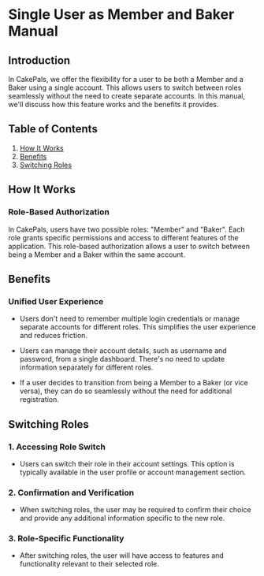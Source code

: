 # Single User as Member and Baker Manual

## Introduction

In CakePals, we offer the flexibility for a user to be both a Member and a Baker using a single account. This allows users to switch between roles seamlessly without the need to create separate accounts. In this manual, we'll discuss how this feature works and the benefits it provides.

## Table of Contents

1. [How It Works](#how-it-works)
2. [Benefits](#benefits)
3. [Switching Roles](#switching-roles)

## How It Works

### Role-Based Authorization

In CakePals, users have two possible roles: "Member" and "Baker". Each role grants specific permissions and access to different features of the application. This role-based authorization allows a user to switch between being a Member and a Baker within the same account.

## Benefits

### **Unified User Experience**

   - Users don't need to remember multiple login credentials or manage separate accounts for different roles. This simplifies the user experience and reduces friction.

   - Users can manage their account details, such as username and password, from a single dashboard. There's no need to update information separately for different roles.

   - If a user decides to transition from being a Member to a Baker (or vice versa), they can do so seamlessly without the need for additional registration.

## Switching Roles

### 1. **Accessing Role Switch**

   - Users can switch their role in their account settings. This option is typically available in the user profile or account management section.

### 2. **Confirmation and Verification**

   - When switching roles, the user may be required to confirm their choice and provide any additional information specific to the new role.

### 3. **Role-Specific Functionality**

   - After switching roles, the user will have access to features and functionality relevant to their selected role.

